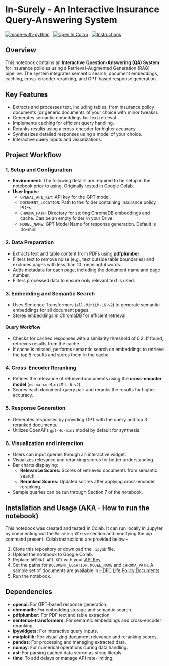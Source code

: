 
# In-Surely - An Interactive Insurance Query-Answering System

[![made-with-python](https://img.shields.io/badge/Made%20with-Python-1f425f.svg)](https://www.python.org/) &nbsp;
[![Open In Colab](https://colab.research.google.com/assets/colab-badge.svg)](https://colab.research.google.com/github/AbhishekSinghDhadwal/In-Surely/blob/main/In_Surely.ipynb) &nbsp;
[![Instructions](https://img.shields.io/badge/Usage%20Instructions-8A2BE2)](#installation-and-usage-aka---how-to-run-the-notebook)

## Overview

This notebook contains an **Interactive Question-Answering (QA) System** for insurance policies using a Retrieval-Augmented Generation (RAG) pipeline. The system integrates semantic search, document embeddings, caching, cross-encoder reranking, and GPT-based response generation.

## Key Features

- Extracts and processes text, including tables, from insurance policy documents (or generic documents of your choice with minor tweaks).
- Generates semantic embeddings for text retrieval.
- Implements caching for efficient query handling.
- Reranks results using a cross-encoder for higher accuracy.
- Synthesizes detailed responses using a model of your choice.
- Interactive query inputs and visualizations.

## Project Workflow

### 1. Setup and Configuration

- **Environment:** The following details are required to be setup in the notebook prior to using. Originally tested in Google Colab.
- **User Inputs:**
  - `OPENAI_API_KEY`: API key for the GPT model.
  - `DOCUMENT_LOCATION`: Path to the folder containing insurance policy PDFs.
  - `CHROMA_PATH`: Directory for storing ChromaDB embeddings and cache. Can be an empty folder in your Drive.
  - `MODEL_NAME`: GPT Model Name for response generation. Default is 4o-mini.

### 2. Data Preparation

- Extracts text and table content from PDFs using **pdfplumber**.
- Filters text to remove noise (e.g., text outside table boundaries) and excludes pages with less than 10 meaningful words.
- Adds metadata for each page, including the document name and page number.
- Filters processed data to ensure only relevant text is used.

### 3. Embedding and Semantic Search

- Uses Sentence Transformers (`all-MiniLM-L6-v2`) to generate semantic embeddings for all document pages.
- Stores embeddings in ChromaDB for efficient retrieval.

#### Query Workflow

- Checks for cached responses with a similarity threshold of 0.2. If found, retrieves results from the cache.
- If cache is missed, performs semantic search on embeddings to retrieve the top 5 results and stores them in the cache.

### 4. Cross-Encoder Reranking

- Refines the relevance of retrieved documents using the **cross-encoder model** (`ms-marco-MiniLM-L-6-v2`).
- Scores each document-query pair and reranks the results for higher accuracy.

### 5. Response Generation

- Generates responses by providing GPT with the query and top 3 reranked documents.
- Utilizes OpenAI's `gpt-4o-mini` model by default for synthesis.

### 6. Visualization and Interaction

- Users can input queries through an interactive widget.
- Visualizes relevance and reranking scores for better understanding.
- Bar charts displaying:
  - **Relevance Scores:** Scores of retrieved documents from semantic search.
  - **Reranked Scores:** Updated scores after applying cross-encoder reranking.
- Sample queries can be run through Section 7 of the notebook.

## Installation and Usage (AKA - How to run the notebook)

This notebook was created and tested in Colab. It can run locally in Jupyter by commenting out the `Mounting GDrive` section and modifying the pip command present. Colab instructions are provided below -

1. Clone this repository or download the `.ipynb` file.
2. Upload the notebook to Google Colab.
3. Replace `OPENAI_API_KEY` with your [API Key](https://platform.openai.com/account/api-keys)
4. Set the paths for `DOCUMENT_LOCATION`, `MODEL_NAME` and `CHROMA_PATH`. A sample set of documents are available in [HDFC Life Policy Documents](https://www.hdfclife.com/policy-documents)
5. Run the notebook.

## Dependencies

- **openai:** For GPT-based response generation.
- **chromadb:** For embedding storage and semantic search.
- **pdfplumber:** For PDF text and table extraction.
- **sentence-transformers:** For semantic embeddings and cross-encoder reranking.
- **ipywidgets:** For interactive query inputs.
- **matplotlib:** For visualizing document relevance and reranking scores.
- **pandas**: For processing and managing extracted data.
- **numpy**: For numerical operations during data handling.
- **ast**: For parsing cached data stored as string literals.
- **time**: To add delays or manage API rate-limiting.
